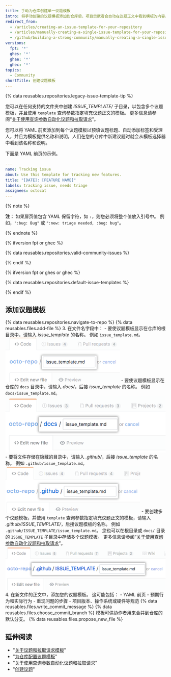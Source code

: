 ```yaml
---
title: 手动为仓库创建单一议题模板
intro: 将手动创建的议题模板添加到仓库后，项目贡献者会自动在议题正文中看到模板的内容。
redirect_from:
  - /articles/creating-an-issue-template-for-your-repository
  - /articles/manually-creating-a-single-issue-template-for-your-repository
  - /github/building-a-strong-community/manually-creating-a-single-issue-template-for-your-repository
versions:
  fpt: '*'
  ghes: '*'
  ghae: '*'
  ghec: '*'
topics:
  - Community
shortTitle: 创建议题模板
---
```


{% data reusables.repositories.legacy-issue-template-tip %}

您可以在任何支持的文件夹中创建 *ISSUE_TEMPLATE/* 子目录，以包含多个议题模板，并且使用 `template` 查询参数指定填充议题正文的模板。 更多信息请参阅“[关于使用查询参数自动化议题和拉取请求](/articles/about-automation-for-issues-and-pull-requests-with-query-parameters)”。

您可以将 YAML 前页添加到每个议题模板以预填议题标题、自动添加标签和受理人，并且为模板提供名称和说明，人们在您的仓库中新建议题时就会从模板选择器中看到该名称和说明。

下面是 YAML 前页的示例。

```yaml
---
name: Tracking issue
about: Use this template for tracking new features.
title: "[DATE]: [FEATURE NAME]"
labels: tracking issue, needs triage
assignees: octocat
---
```
{% note %}

**注：** 如果扉页值包含 YAML 保留字符，如 `:`，则您必须将整个值放入引号中。 例如，`":bug: Bug"` 或 `":new: triage needed, :bug: bug"`。

{% endnote %}

{% ifversion fpt or ghec %}

{% data reusables.repositories.valid-community-issues %}

{% endif %}

{% ifversion fpt or ghes or ghec %}

{% data reusables.repositories.default-issue-templates %}

{% endif %}

## 添加议题模板

{% data reusables.repositories.navigate-to-repo %}
{% data reusables.files.add-file %}
3. 在文件名字段中：
    -  要使议题模板显示在仓库的根目录中，请输入 *issue_template* 的名称。 例如 `issue_template.md`。 ![根目录中的新议题模板名称](/assets/images/help/repository/issue-template-file-name.png)
    - 要使议题模板显示在仓库的 `docs` 目录中，请输入 *docs/*，后接 *issue_template* 的名称。 例如 `docs/issue_template.md`。 ![Docs 目录中的新议题模板](/assets/images/help/repository/issue-template-file-name-docs.png)
    - 要将文件存储在隐藏的目录中，请输入 *.github/*，后接 *issue_template* 的名称。 例如 `.github/issue_template.md`。 ![隐藏目录中的新议题模板](/assets/images/help/repository/issue-template-hidden-directory.png)
    - 要创建多个议题模板，并使用 `template` 查询参数指定填充议题正文的模板，请输入 *.github/ISSUE_TEMPLATE/*，后接议题模板的名称。 例如 `.github/ISSUE_TEMPLATE/issue_template.md`。 您也可以在根目录或 `docs/` 目录的 `ISSUE_TEMPLATE` 子目录中存储多个议题模板。 更多信息请参阅“[关于使用查询参数自动化议题和拉取请求](/articles/about-automation-for-issues-and-pull-requests-with-query-parameters)”。 ![隐藏目录中新的多议题模板](/assets/images/help/repository/issue-template-multiple-hidden-directory.png)
4. 在新文件的正文中，添加您的议题模板。 这可能包括：
    - YAML 前页
    - 预期行为和实际行为
    - 重现问题的步骤
    - 项目版本、操作系统或硬件等规范
{% data reusables.files.write_commit_message %}
{% data reusables.files.choose_commit_branch %} 模板可供协作者用来合并到仓库的默认分支。
{% data reusables.files.propose_new_file %}

## 延伸阅读

- "[关于议题和拉取请求模板](/articles/about-issue-and-pull-request-templates)"
- "[为仓库配置议题模板](/articles/configuring-issue-templates-for-your-repository)"
- "[关于使用查询参数自动化议题和拉取请求](/articles/about-automation-for-issues-and-pull-requests-with-query-parameters)"
- "[创建议题](/articles/creating-an-issue)"
